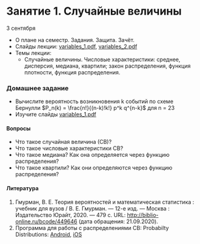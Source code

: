 # Занятие 1. Случайные величины
3 сентября
- О плане на семестр. Задания. Защита. Зачёт.
- Слайды лекции: [variables_1.pdf](https://github.com/VetrovSV/AppMathST/blob/master/variables_1.pdf?raw=true), [variables_2.pdf](https://github.com/VetrovSV/AppMathST/blob/master/variables_2.pdf?raw=true)
- Темы лекции:
  - Случайные величины. Числовые характеристики: среднее, дисперсия, медиана, квартили; закон распределения, функция плотности, функция распределения.

### Домашнее задание
- Вычислите вероятность возникновения k событий по схеме Бернулли
  $P_n(k) = \frac{n!}{(n-k)!k!} p^k q^{n-k}$ для n = 23
- Изучите слайды [variables_1.pdf](https://github.com/VetrovSV/AppMathST/blob/master/variables_1.pdf?raw=true)

#### Вопросы
- Что такое случайная величина (СВ)?
- Что такое числовые характеристики СВ?
- Что такое медиана? Как она определяется через функцию распределения?
- Что такое квартили? Как они определяются через функцию распределения?

#### Литература
1. Гмурман, В. Е.  Теория вероятностей и математическая статистика : учебник для вузов / В. Е. Гмурман. — 12-е изд. — Москва :
Издательство Юрайт, 2020. — 479 с. URL: http://biblio-online.ru/bcode/449646 (дата обращения: 21.09.2020).
2. Программа для работы с распределениями СВ: Probabilty Distributions: [Android](https://play.google.com/store/apps/details?id=com.mbognar.probdist&hl=ru_RU), [iOS](https://apps.apple.com/us/app/probability-distributions/id889106396)
